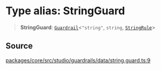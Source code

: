 # Type alias: StringGuard

> **StringGuard**: [`Guardrail`](../../../interfaces/Guardrail.md)\<`"string"`, `string`, [`StringRule`](../../../../../events/inference/validate/guardrails/string/classes/StringRule.md)\>

## Source

[packages/core/src/studio/guardrails/data/string.guard.ts:9](https://github.com/VictorS67/encre/blob/c09849eb59af073bf23be826a912f2ba4f635f93/packages/core/src/studio/guardrails/data/string.guard.ts#L9)
